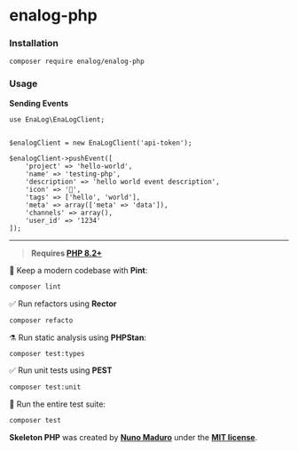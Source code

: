 # enalog-php

### Installation

```
composer require enalog/enalog-php
```

### Usage 

**Sending Events**

```
use EnaLog\EnaLogClient;


$enalogClient = new EnaLogClient('api-token');

$enalogClient->pushEvent([
    'project' => 'hello-world',
    'name' => 'testing-php',
    'description' => 'hello world event description',
    'icon' => '👀',
    'tags' => ['hello', 'world'],
    'meta' => array(['meta' => 'data']),
    'channels' => array(),
    'user_id' => '1234'
]);
```

------

> **Requires [PHP 8.2+](https://php.net/releases/)**

🧹 Keep a modern codebase with **Pint**:
```bash
composer lint
```

✅ Run refactors using **Rector**
```bash
composer refacto
```

⚗️ Run static analysis using **PHPStan**:
```bash
composer test:types
```

✅ Run unit tests using **PEST**
```bash
composer test:unit
```

🚀 Run the entire test suite:
```bash
composer test
```

**Skeleton PHP** was created by **[Nuno Maduro](https://twitter.com/enunomaduro)** under the **[MIT license](https://opensource.org/licenses/MIT)**.
